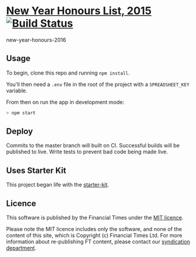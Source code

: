 # [New Year Honours List, 2015](https://ft-interactive.github.com/new-year-honours-2016/) [![Build Status][travis-image]][travis-url]
new-year-honours-2016
## Usage

To begin, clone this repo and running `npm install`.

You'll then need a `.env` file in the root of the project with a `SPREADSHEET_KEY` variable.

From then on run the app in development mode:

```sh
> npm start
```

## Deploy

Commits to the master branch will built on CI. Successful builds will be published to live. Write tests to prevent bad code being made live.

## Uses Starter Kit

This project began life with the [starter-kit](https://github.com/ft-interactive/starter-kit).

## Licence
This software is published by the Financial Times under the [MIT licence](http://opensource.org/licenses/MIT).

Please note the MIT licence includes only the software, and none of the content of this site, which is Copyright (c) Financial Times Ltd. For more information about re-publishing FT content, please contact our [syndication department](http://syndication.ft.com/).

[travis-url]: https://travis-ci.org/ft-interactive/new-year-honours-2016
[travis-image]: https://travis-ci.org/ft-interactive/new-year-honours-2016.svg
